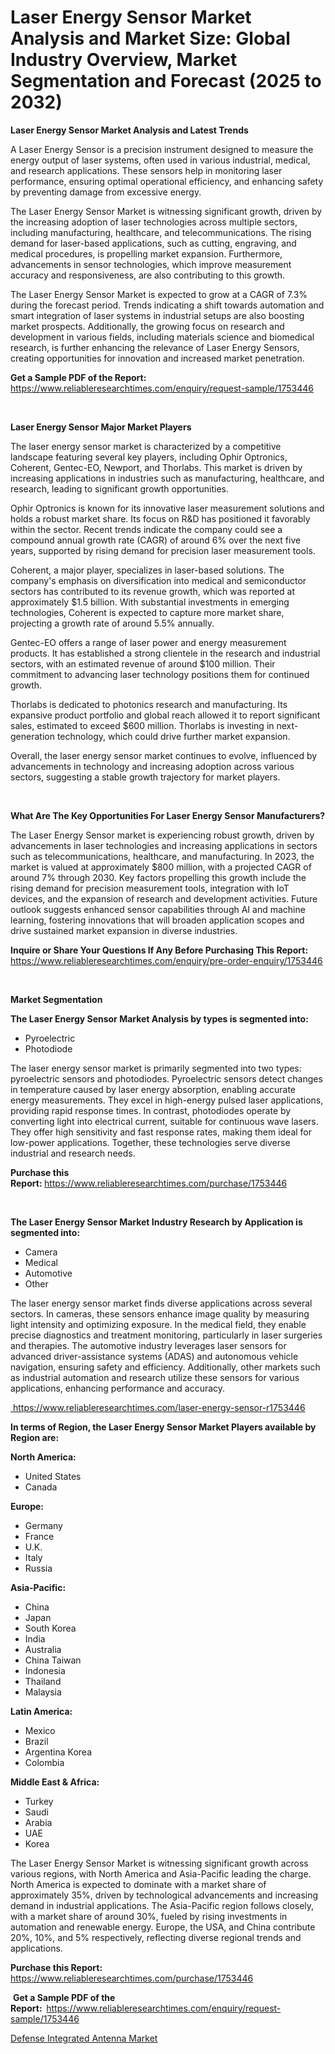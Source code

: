 <p><h1>Laser Energy Sensor Market Analysis and Market Size: Global Industry Overview, Market Segmentation and Forecast (2025 to 2032)</h1></p><p><strong>Laser Energy Sensor Market Analysis and Latest Trends</strong></p>
<p><p>A Laser Energy Sensor is a precision instrument designed to measure the energy output of laser systems, often used in various industrial, medical, and research applications. These sensors help in monitoring laser performance, ensuring optimal operational efficiency, and enhancing safety by preventing damage from excessive energy. </p><p>The Laser Energy Sensor Market is witnessing significant growth, driven by the increasing adoption of laser technologies across multiple sectors, including manufacturing, healthcare, and telecommunications. The rising demand for laser-based applications, such as cutting, engraving, and medical procedures, is propelling market expansion. Furthermore, advancements in sensor technologies, which improve measurement accuracy and responsiveness, are also contributing to this growth.</p><p>The Laser Energy Sensor Market is expected to grow at a CAGR of 7.3% during the forecast period. Trends indicating a shift towards automation and smart integration of laser systems in industrial setups are also boosting market prospects. Additionally, the growing focus on research and development in various fields, including materials science and biomedical research, is further enhancing the relevance of Laser Energy Sensors, creating opportunities for innovation and increased market penetration.</p></p>
<p><strong>Get a Sample PDF of the Report:&nbsp;</strong> <a href="https://www.reliableresearchtimes.com/enquiry/request-sample/1753446?utm_campaign=1581&utm_medium=2&utm_source=Github&utm_content=ia&utm_term=10022025&utm_id=laser-energy-sensor">https://www.reliableresearchtimes.com/enquiry/request-sample/1753446</a></p>
<p>&nbsp;</p>
<p><strong>Laser Energy Sensor Major Market Players</strong></p>
<p><p>The laser energy sensor market is characterized by a competitive landscape featuring several key players, including Ophir Optronics, Coherent, Gentec-EO, Newport, and Thorlabs. This market is driven by increasing applications in industries such as manufacturing, healthcare, and research, leading to significant growth opportunities.</p><p>Ophir Optronics is known for its innovative laser measurement solutions and holds a robust market share. Its focus on R&D has positioned it favorably within the sector. Recent trends indicate the company could see a compound annual growth rate (CAGR) of around 6% over the next five years, supported by rising demand for precision laser measurement tools.</p><p>Coherent, a major player, specializes in laser-based solutions. The company's emphasis on diversification into medical and semiconductor sectors has contributed to its revenue growth, which was reported at approximately $1.5 billion. With substantial investments in emerging technologies, Coherent is expected to capture more market share, projecting a growth rate of around 5.5% annually.</p><p>Gentec-EO offers a range of laser power and energy measurement products. It has established a strong clientele in the research and industrial sectors, with an estimated revenue of around $100 million. Their commitment to advancing laser technology positions them for continued growth.</p><p>Thorlabs is dedicated to photonics research and manufacturing. Its expansive product portfolio and global reach allowed it to report significant sales, estimated to exceed $600 million. Thorlabs is investing in next-generation technology, which could drive further market expansion.</p><p>Overall, the laser energy sensor market continues to evolve, influenced by advancements in technology and increasing adoption across various sectors, suggesting a stable growth trajectory for market players.</p></p>
<p>&nbsp;</p>
<p><strong>What Are The Key Opportunities For Laser Energy Sensor Manufacturers?</strong></p>
<p><p>The Laser Energy Sensor market is experiencing robust growth, driven by advancements in laser technologies and increasing applications in sectors such as telecommunications, healthcare, and manufacturing. In 2023, the market is valued at approximately $800 million, with a projected CAGR of around 7% through 2030. Key factors propelling this growth include the rising demand for precision measurement tools, integration with IoT devices, and the expansion of research and development activities. Future outlook suggests enhanced sensor capabilities through AI and machine learning, fostering innovations that will broaden application scopes and drive sustained market expansion in diverse industries.</p></p>
<p><strong>Inquire or Share Your Questions If Any Before Purchasing This Report:</strong> <a href="https://www.reliableresearchtimes.com/enquiry/pre-order-enquiry/1753446?utm_campaign=1581&utm_medium=2&utm_source=Github&utm_content=ia&utm_term=10022025&utm_id=laser-energy-sensor">https://www.reliableresearchtimes.com/enquiry/pre-order-enquiry/1753446</a></p>
<p>&nbsp;</p>
<p><strong>Market Segmentation</strong></p>
<p><strong>The Laser Energy Sensor Market Analysis by types is segmented into:</strong></p>
<p><ul><li>Pyroelectric</li><li>Photodiode</li></ul></p>
<p><p>The laser energy sensor market is primarily segmented into two types: pyroelectric sensors and photodiodes. Pyroelectric sensors detect changes in temperature caused by laser energy absorption, enabling accurate energy measurements. They excel in high-energy pulsed laser applications, providing rapid response times. In contrast, photodiodes operate by converting light into electrical current, suitable for continuous wave lasers. They offer high sensitivity and fast response rates, making them ideal for low-power applications. Together, these technologies serve diverse industrial and research needs.</p></p>
<p><strong>Purchase this Report:&nbsp;</strong><a href="https://www.reliableresearchtimes.com/purchase/1753446?utm_campaign=1581&utm_medium=2&utm_source=Github&utm_content=ia&utm_term=10022025&utm_id=laser-energy-sensor">https://www.reliableresearchtimes.com/purchase/1753446</a></p>
<p>&nbsp;</p>
<p><strong>The Laser Energy Sensor Market Industry Research by Application is segmented into:</strong></p>
<p><ul><li>Camera</li><li>Medical</li><li>Automotive</li><li>Other</li></ul></p>
<p><p>The laser energy sensor market finds diverse applications across several sectors. In cameras, these sensors enhance image quality by measuring light intensity and optimizing exposure. In the medical field, they enable precise diagnostics and treatment monitoring, particularly in laser surgeries and therapies. The automotive industry leverages laser sensors for advanced driver-assistance systems (ADAS) and autonomous vehicle navigation, ensuring safety and efficiency. Additionally, other markets such as industrial automation and research utilize these sensors for various applications, enhancing performance and accuracy.</p></p>
<p><a href="https://www.reliableresearchtimes.com/laser-energy-sensor-r1753446?utm_campaign=1581&utm_medium=2&utm_source=Github&utm_content=ia&utm_term=10022025&utm_id=laser-energy-sensor">&nbsp;https://www.reliableresearchtimes.com/laser-energy-sensor-r1753446</a></p>
<p><strong>In terms of Region, the Laser Energy Sensor Market Players available by Region are:</strong></p>
<p>
    <p> <strong> North America: </strong>
        <ul>
            <li>United States</li>
            <li>Canada</li>
        </ul>
        </p> 
    <p> <strong> Europe: </strong>
        <ul>
            <li>Germany</li>
            <li>France</li>
            <li>U.K.</li>
            <li>Italy</li>
            <li>Russia</li>
        </ul>
        </p> 
    <p> <strong> Asia-Pacific: </strong>
        <ul>
            <li>China</li>
            <li>Japan</li>
            <li>South Korea</li>
            <li>India</li>
            <li>Australia</li>
            <li>China Taiwan</li>
            <li>Indonesia</li>
            <li>Thailand</li>
            <li>Malaysia</li>
        </ul>
        </p> 
    <p> <strong> Latin America: </strong>
        <ul>
            <li>Mexico</li>
            <li>Brazil</li>
            <li>Argentina Korea</li>
            <li>Colombia</li>
        </ul>
        </p> 
    <p> <strong> Middle East & Africa: </strong>
        <ul>
            <li>Turkey</li>
            <li>Saudi</li>
            <li>Arabia</li>
            <li>UAE</li>
            <li>Korea</li>
        </ul>
    </p>
    </p>
<p><p>The Laser Energy Sensor Market is witnessing significant growth across various regions, with North America and Asia-Pacific leading the charge. North America is expected to dominate with a market share of approximately 35%, driven by technological advancements and increasing demand in industrial applications. The Asia-Pacific region follows closely, with a market share of around 30%, fueled by rising investments in automation and renewable energy. Europe, the USA, and China contribute 20%, 10%, and 5% respectively, reflecting diverse regional trends and applications.</p></p>
<p><strong>Purchase this Report: </strong><a href="https://www.reliableresearchtimes.com/purchase/1753446?utm_campaign=1581&utm_medium=2&utm_source=Github&utm_content=ia&utm_term=10022025&utm_id=laser-energy-sensor">https://www.reliableresearchtimes.com/purchase/1753446</a></p>
<p>&nbsp;<strong>Get a Sample PDF of the Report:&nbsp;&nbsp;</strong><a href="https://www.reliableresearchtimes.com/enquiry/request-sample/1753446?utm_campaign=1581&utm_medium=2&utm_source=Github&utm_content=ia&utm_term=10022025&utm_id=laser-energy-sensor">https://www.reliableresearchtimes.com/enquiry/request-sample/1753446</a></p>
<p><strong></strong></p>
<p><p><a href="https://github.com/mookiesville/Market-Research-Report-List-1/blob/main/defense-integrated-antenna-market.md?utm_campaign=1581&utm_medium=2&utm_source=Github&utm_content=ia&utm_term=10022025&utm_id=laser-energy-sensor">Defense Integrated Antenna Market</a></p></p>